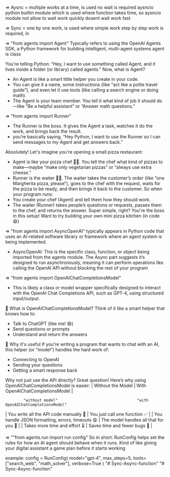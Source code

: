=> Aysnc =  multiple works at a time, is used no wait is required
aysncio python builtin module which is used where function takes time,
so aysncio module not allow to wait work quickly dosent wait work fast 


=> Sync = one by one work, is used where simple work step by step work is required, in 

=> "from agents import Agent"
Typically refers to using the OpenAI Agents SDK, a Python framework for building intelligent, multi-agent systems
agent is class

You're telling Python: “Hey, I want to use something called Agent, and it lives inside a folder (or library) called agents.”
Now, what is Agent?
- An Agent is like a smart little helper you create in your code.
- You can give it a name, some instructions (like “act like a polite travel guide”), and even let it use tools (like calling a search engine or doing math).
- The Agent is your team member. You tell it what kind of job it should do—like “Be a helpful assistant” or “Answer math questions.”

=> "from agents import Runner"
- The Runner is the boss. It gives the Agent a task, watches it do the work, and brings back the result.
- you’re basically saying, “Hey Python, I want to use the Runner so I can send messages to my Agent and get answers back.”


Absolutely! Let's imagine you're opening a small pizza restaurant:
- Agent is like your pizza chef 👨‍🍳. You tell the chef what kind of pizzas to make—maybe “make only vegetarian pizzas” or “always use extra cheese.”
- Runner is the waiter 🧑‍🍳. The waiter takes the customer’s order (like “one Margherita pizza, please”), goes to the chef with the request, waits for the pizza to be ready, and then brings it back to the customer.
So when your program runs:
- You create your chef (Agent) and tell them how they should work.
- The waiter (Runner) takes people’s questions or requests, passes them to the chef, and returns the answer.
Super simple, right? You're the boss in this setup! Want to try building your own mini pizza kitchen (in code 😄)

=> "from agents import AsyncOpenAI" 
typically appears in Python code that uses an AI-related software library or framework where an agent system is being implemented.
- AsyncOpenAI: This is the specific class, function, or object being imported from the agents module. The Async part suggests it’s designed to run asynchronously, meaning it can perform operations like calling the OpenAI API without blocking the rest of your program


=> "from agents import OpenAIChatCompletionsModel"
- This is likely a class or model wrapper specifically designed to interact with the OpenAI Chat Completions API, such as GPT-4, using structured input/output.

💬 What is OpenAIChatCompletionsModel?
Think of it like a smart helper that knows how to:
- Talk to ChatGPT (like me! 😄)
- Send questions or prompts
- Understand and return the answers

🔧 Why it's useful
If you're writing a program that wants to chat with an AI, this helper (or “model”) handles the hard work of:
- Connecting to OpenAI
- Sending your questions
- Getting a smart response back

Why not just use the API directly?
Great question! Here’s why using OpenAIChatCompletionsModel is easier:
| Without the Model | With OpenAIChatCompletionsModel | 
            
            "without model"                                   "with OpenAIChatCompletionsModel"
            
| You write all the API code manually 🧱                   | You just call one function ✅ | 
| You handle JSON formatting, errors, timeouts 😩          | The model handles all that for you 🤖 | 
| Takes more time and effort ⏳                             | Saves time and fewer bugs 🚀 | 



=> ""from agents.run import run config"
So in short: RunConfig helps set the rules for how an AI agent should behave when it runs. Kind of like giving your digital assistant a game plan before it starts working 

example: 
config = RunConfig(
    model="gpt-4",
    max_steps=5,
    tools=["search_web", "math_solver"],
    verbose=True
)
"# Sync-Async-function" 
"# Sync-Async-function" 
